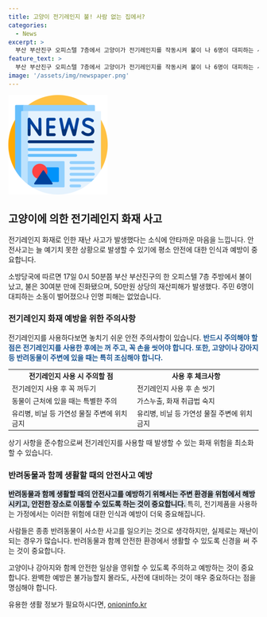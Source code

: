```yaml
---
title: 고양이 전기레인지 불! 사람 없는 집에서?
categories:
  - News
excerpt: >
  부산 부산진구 오피스텔 7층에서 고양이가 전기레인지를 작동시켜 불이 나 6명이 대피하는 사고가 발생했다. 사람 피해는 없었고 30분 만에 진화됐지만 50만원의 재산피해가 발생했다. 소방당국은 고양이의 행동으로 발화된 것으로 보고 정확한 경위를 조사 중이다.
feature_text: >
  부산 부산진구 오피스텔 7층에서 고양이가 전기레인지를 작동시켜 불이 나 6명이 대피하는 사고가 발생했다. 사람 피해는 없었고 30분 만에 진화됐지만 50만원의 재산피해가 발생했다. 소방당국은 고양이의 행동으로 발화된 것으로 보고 정확한 경위를 조사 중이다.
image: '/assets/img/newspaper.png'
---
```


<p><img src="/assets/img/newspaper.png" alt="kimp 속보" /></p>

<h2 data-ke-size="size26">고양이에 의한 전기레인지 화재 사고</h2>

<p>전기레인지 화재로 인한 재난 사고가 발생했다는 소식에 안타까운 마음을 느낍니다. 안전사고는 늘 예기치 못한 상황으로 발생할 수 있기에 평소 안전에 대한 인식과 예방이 중요합니다.</p>

<p data-ke-size="size16">소방당국에 따르면 17일 0시 50분쯤 부산 부산진구의 한 오피스텔 7층 주방에서 불이 났고, 불은 30여분 만에 진화됐으며, 50만원 상당의 재산피해가 발생했다. 주민 6명이 대피하는 소동이 벌어졌으나 인명 피해는 없었습니다. </p>

<h3>전기레인지 화재 예방을 위한 주의사항</h3>

<p>전기레인지를 사용하다보면 놓치기 쉬운 안전 주의사항이 있습니다. <b><span style="color: #1a5490;">반드시 주의해야 할 점은 전기레인지를 사용한 후에는 꺼 주고, 꼭 손을 씻어야 합니다. 또한, 고양이나 강아지 등 반려동물이 주변에 있을 때는 특히 조심해야 합니다.</span></b> </p>

<table>
    <tr>
        <td style="text-align: center; height: 17px;"><b>전기레인지 사용 시 주의할 점</b></td>
        <td style="text-align: center; height: 17px;"><b>사용 후 체크사항</b></td>
    </tr>
    <tr>
        <td style="text-align: left;">전기레인지 사용 후 꼭 꺼두기</td>
        <td style="text-align: left;">전기레인지 사용 후 손 씻기</td>
    </tr>
    <tr>
        <td style="text-align: left;">동물이 근처에 있을 때는 특별한 주의</td>
        <td style="text-align: left;">가스누출, 화재 취급법 숙지</td>
    </tr>
    <tr>
        <td style="text-align: left;">유리병, 비닐 등 가연성 물질 주변에 위치 금지</td>
        <td style="text-align: left;">유리병, 비닐 등 가연성 물질 주변에 위치 금지</td>
    </tr>
</table>

<p>상기 사항을 준수함으로써 전기레인지를 사용할 때 발생할 수 있는 화재 위험을 최소화할 수 있습니다.</p>

<h3>반려동물과 함께 생활할 때의 안전사고 예방</h3>

<p><b><span style="background-color: #21538527;">반려동물과 함께 생활할 때의 안전사고를 예방하기 위해서는 주변 환경을 위험에서 해방시키고, 안전한 장소로 이동할 수 있도록 하는 것이 중요합니다. </span></b>특히, 전기제품을 사용하는 가정에서는 이러한 위험에 대한 인식과 예방이 더욱 중요해집니다.</p>

<p data-ke-size="size16">사람들은 종종 반려동물이 사소한 사고를 일으키는 것으로 생각하지만, 실제로는 재난이 되는 경우가 많습니다. 반려동물과 함께 안전한 환경에서 생활할 수 있도록 신경을 써 주는 것이 중요합니다. </p>

<p>고양이나 강아지와 함께 안전한 일상을 영위할 수 있도록 주의하고 예방하는 것이 중요합니다. 완벽한 예방은 불가능할지 몰라도, 사전에 대비하는 것이 매우 중요하다는 점을 명심해야 합니다.</p>
유용한 생활 정보가 필요하시다면, <a href="https://onioninfo.kr" rel="dofollow">onioninfo.kr</a>



